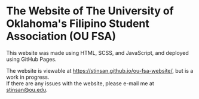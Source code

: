 # The Website of The University of Oklahoma's Filipino Student Association (OU FSA)

This website was made using HTML, SCSS, and JavaScript, and deployed using GitHub Pages.

The website is viewable at https://stinsan.github.io/ou-fsa-website/, but is a work in progress. <br>
If there are any issues with the website, please e-mail me at stinsan@ou.edu.
